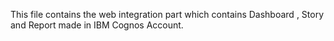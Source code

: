 This file contains the web integration part which contains Dashboard , Story and Report made in IBM Cognos Account.
